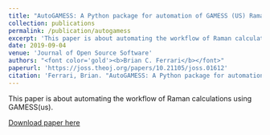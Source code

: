 ```yaml
---
title: "AutoGAMESS: A Python package for automation of GAMESS (US) Raman calculations"
collection: publications
permalink: /publication/autogamess
excerpt: 'This paper is about automating the workflow of Raman calculations using GAMESS(us)'
date: 2019-09-04
venue: 'Journal of Open Source Software'
authors: "<font color='gold'><b>Brian C. Ferrari</b></font>"
paperurl: 'https://joss.theoj.org/papers/10.21105/joss.01612'
citation: 'Ferrari, Brian. "AutoGAMESS: A Python package for automation of GAMESS (US) Raman calculations." Journal of Open Source Software 4.41 (2019): 1612.'
---
```

This paper is about automating the workflow of Raman calculations using GAMESS(us).

[Download paper here](https://joss.theoj.org/papers/10.21105/joss.01612)
